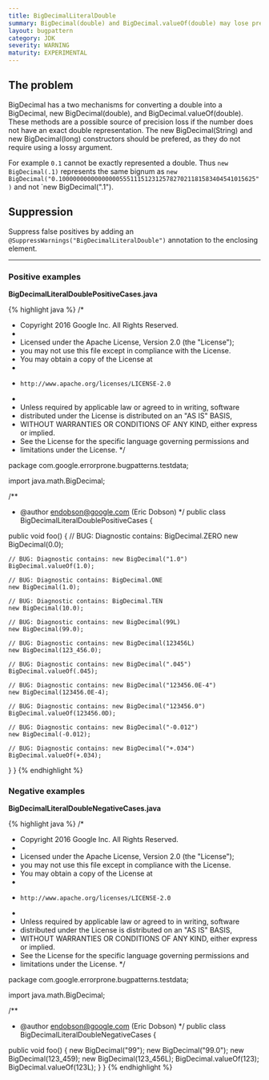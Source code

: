 ```yaml
---
title: BigDecimalLiteralDouble
summary: BigDecimal(double) and BigDecimal.valueOf(double) may lose precision, prefer BigDecimal(String) or BigDecimal(long)
layout: bugpattern
category: JDK
severity: WARNING
maturity: EXPERIMENTAL
---
```


<!--
*** AUTO-GENERATED, DO NOT MODIFY ***
To make changes, edit the @BugPattern annotation or the explanation in docs/bugpattern.
-->

## The problem
BigDecimal has a two mechanisms for converting a double into a BigDecimal, new
BigDecimal(double), and BigDecimal.valueOf(double). These methods are a possible
source of precision loss if the number does not have an exact double
representation. The new BigDecimal(String) and new BigDecimal(long) constructors
should be prefered, as they do not require using a lossy argument.

For example `0.1` cannot be exactly represented a double. Thus
`new BigDecimal(.1)` represents the same bignum as
`new BigDecimal("0.1000000000000000055511151231257827021181583404541015625")`
and not `new BigDecimal(".1").

## Suppression
Suppress false positives by adding an `@SuppressWarnings("BigDecimalLiteralDouble")` annotation to the enclosing element.

----------

### Positive examples
__BigDecimalLiteralDoublePositiveCases.java__

{% highlight java %}
/*
 * Copyright 2016 Google Inc. All Rights Reserved.
 *
 * Licensed under the Apache License, Version 2.0 (the "License");
 * you may not use this file except in compliance with the License.
 * You may obtain a copy of the License at
 *
 *     http://www.apache.org/licenses/LICENSE-2.0
 *
 * Unless required by applicable law or agreed to in writing, software
 * distributed under the License is distributed on an "AS IS" BASIS,
 * WITHOUT WARRANTIES OR CONDITIONS OF ANY KIND, either express or implied.
 * See the License for the specific language governing permissions and
 * limitations under the License.
 */

package com.google.errorprone.bugpatterns.testdata;

import java.math.BigDecimal;

/**
 * @author endobson@google.com (Eric Dobson)
 */
public class BigDecimalLiteralDoublePositiveCases {

  public void foo() {
    // BUG: Diagnostic contains: BigDecimal.ZERO
    new BigDecimal(0.0);

    // BUG: Diagnostic contains: new BigDecimal("1.0")
    BigDecimal.valueOf(1.0);

    // BUG: Diagnostic contains: BigDecimal.ONE
    new BigDecimal(1.0);

    // BUG: Diagnostic contains: BigDecimal.TEN
    new BigDecimal(10.0);

    // BUG: Diagnostic contains: new BigDecimal(99L)
    new BigDecimal(99.0);

    // BUG: Diagnostic contains: new BigDecimal(123456L)
    new BigDecimal(123_456.0);

    // BUG: Diagnostic contains: new BigDecimal(".045")
    BigDecimal.valueOf(.045);

    // BUG: Diagnostic contains: new BigDecimal("123456.0E-4")
    new BigDecimal(123456.0E-4);

    // BUG: Diagnostic contains: new BigDecimal("123456.0")
    BigDecimal.valueOf(123456.0D);

    // BUG: Diagnostic contains: new BigDecimal("-0.012")
    new BigDecimal(-0.012);

    // BUG: Diagnostic contains: new BigDecimal("+.034")
    BigDecimal.valueOf(+.034);
  }
}
{% endhighlight %}

### Negative examples
__BigDecimalLiteralDoubleNegativeCases.java__

{% highlight java %}
/*
 * Copyright 2016 Google Inc. All Rights Reserved.
 *
 * Licensed under the Apache License, Version 2.0 (the "License");
 * you may not use this file except in compliance with the License.
 * You may obtain a copy of the License at
 *
 *     http://www.apache.org/licenses/LICENSE-2.0
 *
 * Unless required by applicable law or agreed to in writing, software
 * distributed under the License is distributed on an "AS IS" BASIS,
 * WITHOUT WARRANTIES OR CONDITIONS OF ANY KIND, either express or implied.
 * See the License for the specific language governing permissions and
 * limitations under the License.
 */

package com.google.errorprone.bugpatterns.testdata;

import java.math.BigDecimal;

/**
 * @author endobson@google.com (Eric Dobson)
 */
public class BigDecimalLiteralDoubleNegativeCases {

  public void foo() {
    new BigDecimal("99");
    new BigDecimal("99.0");
    new BigDecimal(123_459);
    new BigDecimal(123_456L);
    BigDecimal.valueOf(123);
    BigDecimal.valueOf(123L);
  }
}
{% endhighlight %}

